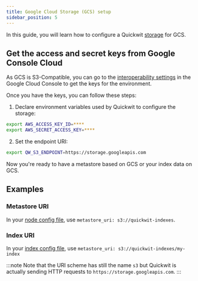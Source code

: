 ```yaml
---
title: Google Cloud Storage (GCS) setup
sidebar_position: 5
---
```


In this guide, you will learn how to configure a Quickwit [storage](/docs/reference/storage-uri) for GCS.

## Get the access and secret keys from Google Console Cloud 

As GCS is S3-Compatible, you can go to the [interoperability settings](https://console.cloud.google.com/storage/settings;tab=interoperability) in the Google Cloud Console to get the keys for the environment. 
   
Once you have the keys, you can follow these steps:

1. Declare environment variables used by Quickwit to configure the storage:
```bash
export AWS_ACCESS_KEY_ID=****
export AWS_SECRET_ACCESS_KEY=****
```
   
2. Set the endpoint URI: 
```bash
export QW_S3_ENDPOINT=https://storage.googleapis.com
```

Now you're ready to have a metastore based on GCS or your index data on GCS.


## Examples

### Metastore URI

In your [node config file](/docs/configuration/node-config), use `metastore_uri: s3://quickwit-indexes`.

### Index URI

In your [index config file](/docs/configuration/index-config), use `metastore_uri: s3://quickwit-indexes/my-index`

:::note
Note that the URI scheme has still the name `s3` but Quickwit is actually sending HTTP requests to `https://storage.googleapis.com`.
:::